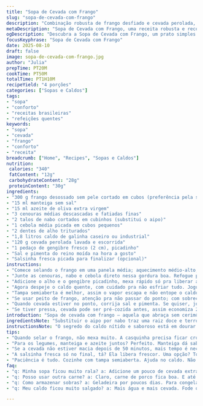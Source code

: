 ```yaml
---
title: "Sopa de Cevada com Frango"
slug: "sopa-de-cevada-com-frango"
description: "Combinação robusta de frango desfiado e cevada perolada, perfumada com erva-doce e um toque de gengibre. Vegetais refogados na manteiga trazem textura e cor. Cozida lentamente até cevada ficar macia, soltando aroma intenso, essa sopa entrega conforto na colherada. Versão adaptada com nabo no lugar do aipo, e metade da manteiga substituída por azeite para mais leveza. Ótima pra dias frios, especialmente quando o cheiro invoca memória de casa da avó. Pode usar peito ou sobrecoxa, com as dicas de retirar rápido para não ressecar. Cozinha prático, ingredientes fáceis — ideal pra quem curte caldo encorpado, simples e sem frescura."
metaDescription: "Sopa de Cevada com Frango, uma receita robusta e reconfortante com frango desfiado e legumes. Ideal para aquecer os dias frios."
ogDescription: "Descubra a Sopa de Cevada com Frango, um prato simples e saboroso que traz conforto e nutrição. Perfeito para os dias gelados."
focusKeyphrase: "Sopa de Cevada com Frango"
date: 2025-08-10
draft: false
image: sopa-de-cevada-com-frango.jpg
author: "Julia"
prepTime: PT20M
cookTime: PT50M
totalTime: PT1H10M
recipeYield: "4 porções"
categories: ["Sopas e Caldos"]
tags:
- "sopa"
- "conforto"
- "receitas brasileiras"
- "refeições quentes"
keywords:
- "sopa"
- "cevada"
- "frango"
- "conforto"
- "receita"
breadcrumb: ["Home", "Recipes", "Sopas e Caldos"]
nutrition: 
 calories: "340"
 fatContent: "12g"
 carbohydrateContent: "28g"
 proteinContent: "30g"
ingredients:
- "300 g frango desossado sem pele cortado em cubos (preferência pela sobrecoxa)"
- "15 ml manteiga sem sal"
- "15 ml azeite de oliva extra virgem"
- "3 cenouras médias descascadas e fatiadas finas"
- "2 talos de nabo cortados em cubinhos (substitui o aipo)"
- "1 cebola média picada em cubos pequenos"
- "2 dentes de alho triturados"
- "1,8 litros caldo de galinha caseiro ou industrial"
- "120 g cevada perolada lavada e escorrida"
- "1 pedaço de gengibre fresco (2 cm), picadinho"
- "Sal e pimenta do reino moída na hora a gosto"
- "Salsinha fresca picada para finalizar (opcional)"
instructions:
- "Comece selando o frango em uma panela média; aquecimento médio-alto, manteiga e azeite juntos — assim não queima rápido. Espere dourar até formar casquinha, mexa só pra virar os lados, não fica mexendo loucamente pra não soltar líquido e cozinhar em vez de dourar."
- "Junte as cenouras, nabo e cebola direto nessa gordura boa. Refogue por 3 a 4 minutos até começarem a amolecer. O cheiro de cebola e gengibre vai subir, sinal que tá indo bem."
- "Adicione o alho e o gengibre picadinho, mexa rápido só pra liberar aroma, cuidado pra não queimar o alho, que amargoa fácil."
- "Agora despeje o caldo quente, com cuidado pra não esfriar tudo. Jogue a cevada já lavada. Salpique sal e pimenta. Alta fervura até levantar fervura; observe borbulhas grandes, mas depois abaixe o fogo para manter uma fervura leve, que vai evitar que o caldo turve."
- "Tampa semiaberta é melhor, assim o vapor escapa e não entope o caldo. Deixe cozinhar uns 50 minutos; não foque só no relógio, o ponto é a cevada ficar macia, quase estourando na boca, e o caldo engrossar levemente, ganhando textura."
- "Se usar peito de frango, atenção pra não passar do ponto; com sobrecoxa a tendência é manter suculência mesmo com cozimento mais longo."
- "Quando cevada estiver no ponto, corrija sal e pimenta. Se quiser, jogue a salsinha fresca picada pra arrematar. Eu gosto de servir com torradas caseiras, crocantes e dentuças para contrastar."
- "Se tiver pressa, cevada pode ser pré-cozida antes, assim economiza 20 minutos sem perder sabor. Outra dica: se chapa ou panela grudarem, um pouco de caldo quente ajuda a soltar. No fim, aroma deve ser terroso, com fundo de gengibre e manteiga salpicada no ar."
introduction: "Sopa de cevada com frango — aquela que abraça sem cerimônia. Adaptada do tradicional francês com pitadas brasileiras: gengibre no lugar do alho poró, nabo em vez de aipo, manteiga misturada com azeite pra um toque terroso sem pesar. A textura do frango levemente dourado, combinada com o cozimento prolongado da cevada, entrega uma base robusta, quase mastigável, que sustenta o corpo todo. Ideal quando o frio aperta e a comida precisa ser mais que só quente — precisa dar sensação de lar. Aprendi, testando, que paciência é essencial. Água evaporando, aroma subindo, barulhinho de panela baixo — tudo indicativo do ponto. Não tem segredo, só atenção e vontade de fazer respirar casa."
ingredientsNote: "Substituir o aipo por nabo traz uma raiz doce e terrosa que combina com o gengibre e levanta o sabor sem pesar. Uso metade manteiga e azeite porque manteiga sozinha queima fácil; azeite ajuda na distribuição do calor e acrescenta leveza. Frango desossado facilita na hora de comer e cozinha uniforme, mas mantenha o ponto pra evitar ficar seco. Cevada deve ser lavada e escorrida para tirar poeira e amido em excesso, assim não fica viscosa. Se não tiver caldo caseiro, água filtrada com cubos de caldo de galinha funciona, só ajuste o sal. Temperos são simples pra deixar a cevada e o frango falarem mais alto. Pimenta na dose certa é fundamental pra quebrar a monotonia."
instructionsNote: "O segredo do caldo nítido e saboroso está em dourar bem o frango sem mexer demais. Isso cria fundo que intensifica sabor. Refogar os legumes em gordura antes de colocar o líquido libera açúcar natural que dá um adocicado leve. O gengibre entra no final do refogado pra não perder aroma fresco. Durante o cozimento, panela só semi-tampada pra evitar excesso de vapor, que dilui o caldo. Fique de olho no som do cozimento: borbulhas lentas, ritmo constante, mas sem pressão, indicam que está no ponto. Provar cevada é garantia de como está a sopa; se estiver firme demais, talvez precise mais alguns minutos. O ideal é que a cevada dê resistência, não morda a colher."
tips:
- "Quando selar o frango, não mexa muito. A casquinha precisa ficar crocante. E a gordura? Ajuda a dar sabor. O cheiro é incrível. Não queime o alho. Deixa amargo. Então, atenção."
- "Para os legumes, manteiga e azeite juntos? Perfeito. Manteiga dá sabor, azeite leveza. Trocar aipo por nabo? Faz diferença. O nabo é doce, traz outra camada de sabor. Meus testes mostraram isso."
- "Se a cevada não estiver macia depois de 50 minutos, mais tempo é necessário. O caldo deve estar mais grosso, quase com textura. Foco na cevada, que tem que estar quase estourando na boca."
- "A salsinha fresca só no final, tá? Ela libera frescor. Uma opção? Torradas crocantes do lado. Contraste perfeito. Seus convidados vão amar. Frango desossado ajuda muito aqui."
- "Paciência é tudo. Cozinhe com tampa semiaberta. Ajuda no caldo. Não esfria. Cuidado com o caldo grudar no fundo. Caldo quente para ajudar soltar. Foi assim que aprendi."
faq:
- "q: Minha sopa ficou muito rala? a: Adicione um pouco de cevada extra. Cozinhe mais um tempo. Cuidado pra não passar do ponto. Outra alternativa? Deixa reduzir. Sopa mais encorpada."
- "q: Posso usar outra carne? a: Claro, carne de porco fica boa. E até legumes só. Mas atenção no tempo de cozimento. Frango é rápido, outros podem demorar mais. Ajuste o caldo."
- "q: Como armazenar sobras? a: Geladeira por poucos dias. Para congelar? Porções menores. Assim fica melhor. Lembre-se: não esquenta de novo no fogo alto. Perde sabor."
- "q: Meu caldo ficou muito salgado? a: Mais água e mais cevada. Fode o ponto, mas assim fica melhor. Cuidado pra não perder sabor. Outra opção? Acideza leve, limão, pode ajudar."

---
```

